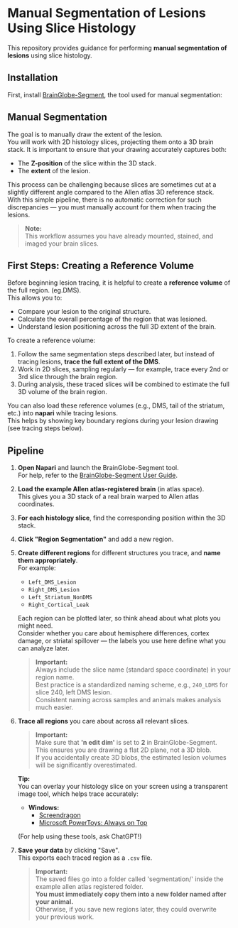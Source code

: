 # Manual Segmentation of Lesions Using Slice Histology

This repository provides guidance for performing **manual segmentation of lesions** using slice histology.

## Installation

First, install [BrainGlobe-Segment](https://github.com/brainglobe/brainglobe-segmentation), the tool used for manual segmentation:

## Manual Segmentation

The goal is to manually draw the extent of the lesion.  
You will work with 2D histology slices, projecting them onto a 3D brain stack. It is important to ensure that your drawing accurately captures both:

- The **Z-position** of the slice within the 3D stack.
- The **extent** of the lesion.

This process can be challenging because slices are sometimes cut at a slightly different angle compared to the Allen atlas 3D reference stack.  
With this simple pipeline, there is no automatic correction for such discrepancies — you must manually account for them when tracing the lesions.

> **Note:**  
> This workflow assumes you have already mounted, stained, and imaged your brain slices.


## First Steps: Creating a Reference Volume

Before beginning lesion tracing, it is helpful to create a **reference volume** of the full region. (eg.DMS).  
This allows you to:

- Compare your lesion to the original structure.
- Calculate the overall percentage of the region that was lesioned.
- Understand lesion positioning across the full 3D extent of the brain.

To create a reference volume:

1. Follow the same segmentation steps described later, but instead of tracing lesions, **trace the full extent of the DMS**.
2. Work in 2D slices, sampling regularly — for example, trace every 2nd or 3rd slice through the brain region.
3. During analysis, these traced slices will be combined to estimate the full 3D volume of the brain region.

You can also load these reference volumes (e.g., DMS, tail of the striatum, etc.) into **napari** while tracing lesions.  
This helps by showing key boundary regions during your lesion drawing (see tracing steps below).

## Pipeline

1. **Open Napari** and launch the BrainGlobe-Segment tool.  
   For help, refer to the [BrainGlobe-Segment User Guide](https://brainglobe.info/documentation/brainglobe-segmentation/index.html).

2. **Load the example Allen atlas-registered brain** (in atlas space).  
   This gives you a 3D stack of a real brain warped to Allen atlas coordinates.

3. **For each histology slice**, find the corresponding position within the 3D stack.

4. **Click "Region Segmentation"** and add a new region.

5. **Create different regions** for different structures you trace, and **name them appropriately**.  
   For example:
   - `Left_DMS_Lesion`
   - `Right_DMS_Lesion`
   - `Left_Striatum_NonDMS`
   - `Right_Cortical_Leak`

   Each region can be plotted later, so think ahead about what plots you might need.  
   Consider whether you care about hemisphere differences, cortex damage, or striatal spillover — the labels you use here define what you can analyze later.

   > **Important:**  
   > Always include the slice name (standard space coordinate) in your region name.  
   > Best practice is a standardized naming scheme, e.g., `240_LDMS` for slice 240, left DMS lesion.  
   > Consistent naming across samples and animals makes analysis much easier.

6. **Trace all regions** you care about across all relevant slices.

   > **Important:**  
   > Make sure that **'n edit dim'** is set to **2** in BrainGlobe-Segment.  
   > This ensures you are drawing a flat 2D plane, not a 3D blob.  
   > If you accidentally create 3D blobs, the estimated lesion volumes will be significantly overestimated.

   **Tip:**  
   You can overlay your histology slice on your screen using a transparent image tool, which helps trace accurately:

   - **Windows:**
     - [Screendragon](https://www.majorgeeks.com/files/details/screen_dragons.html)
     - [Microsoft PowerToys: Always on Top](https://learn.microsoft.com/en-us/windows/powertoys/)

   (For help using these tools, ask ChatGPT!)

7. **Save your data** by clicking "Save".  
   This exports each traced region as a `.csv` file.

   > **Important:**  
   > The saved files go into a folder called 'segmentation/' inside the example allen atlas registered folder.  
   > **You must immediately copy them into a new folder named after your animal.**  
   > Otherwise, if you save new regions later, they could overwrite your previous work.









